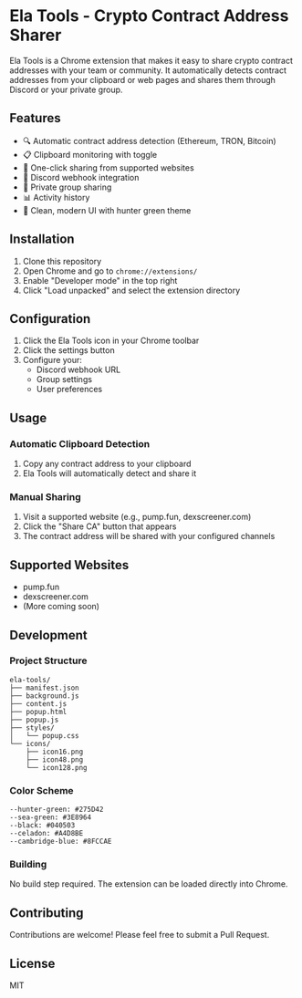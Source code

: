# Ela Tools - Crypto Contract Address Sharer

Ela Tools is a Chrome extension that makes it easy to share crypto contract addresses with your team or community. It automatically detects contract addresses from your clipboard or web pages and shares them through Discord or your private group.

## Features

- 🔍 Automatic contract address detection (Ethereum, TRON, Bitcoin)
- 📋 Clipboard monitoring with toggle
- 🎯 One-click sharing from supported websites
- 💬 Discord webhook integration
- 👥 Private group sharing
- 📊 Activity history
- 🎨 Clean, modern UI with hunter green theme

## Installation

1. Clone this repository
2. Open Chrome and go to `chrome://extensions/`
3. Enable "Developer mode" in the top right
4. Click "Load unpacked" and select the extension directory

## Configuration

1. Click the Ela Tools icon in your Chrome toolbar
2. Click the settings button
3. Configure your:
   - Discord webhook URL
   - Group settings
   - User preferences

## Usage

### Automatic Clipboard Detection
1. Copy any contract address to your clipboard
2. Ela Tools will automatically detect and share it

### Manual Sharing
1. Visit a supported website (e.g., pump.fun, dexscreener.com)
2. Click the "Share CA" button that appears
3. The contract address will be shared with your configured channels

## Supported Websites
- pump.fun
- dexscreener.com
- (More coming soon)

## Development

### Project Structure
```
ela-tools/
├── manifest.json
├── background.js
├── content.js
├── popup.html
├── popup.js
├── styles/
│   └── popup.css
└── icons/
    ├── icon16.png
    ├── icon48.png
    └── icon128.png
```

### Color Scheme
```
--hunter-green: #275D42
--sea-green: #3E8964
--black: #040503
--celadon: #A4D8BE
--cambridge-blue: #8FCCAE
```

### Building
No build step required. The extension can be loaded directly into Chrome.

## Contributing
Contributions are welcome! Please feel free to submit a Pull Request.

## License
MIT 